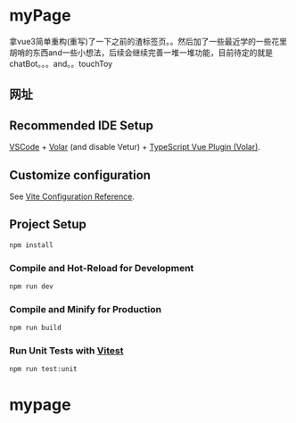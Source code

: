 # myPage
拿vue3简单重构(重写)了一下之前的渣标签页。。然后加了一些最近学的一些花里胡哨的东西and一些小想法，后续会继续完善一堆一堆功能，目前待定的就是chatBot。。。and。。touchToy

## 网址

## Recommended IDE Setup

[VSCode](https://code.visualstudio.com/) + [Volar](https://marketplace.visualstudio.com/items?itemName=Vue.volar) (and disable Vetur) + [TypeScript Vue Plugin (Volar)](https://marketplace.visualstudio.com/items?itemName=Vue.vscode-typescript-vue-plugin).

## Customize configuration

See [Vite Configuration Reference](https://vitejs.dev/config/).

## Project Setup

```sh
npm install
```

### Compile and Hot-Reload for Development

```sh
npm run dev
```

### Compile and Minify for Production

```sh
npm run build
```

### Run Unit Tests with [Vitest](https://vitest.dev/)

```sh
npm run test:unit
```
# mypage
